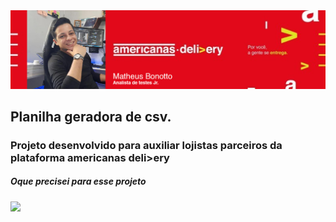 <img src=".\Assets\header.png"/>

## Planilha geradora de csv.
### Projeto desenvolvido para auxiliar lojistas parceiros da plataforma americanas deli>ery
##### Oque precisei para esse projeto
<div> 
  <img src="https://img.shields.io/badge/-VBA-%230077B5?style=for-the-badge&logo=Microsoft&logoColor=white"> 
</div>
